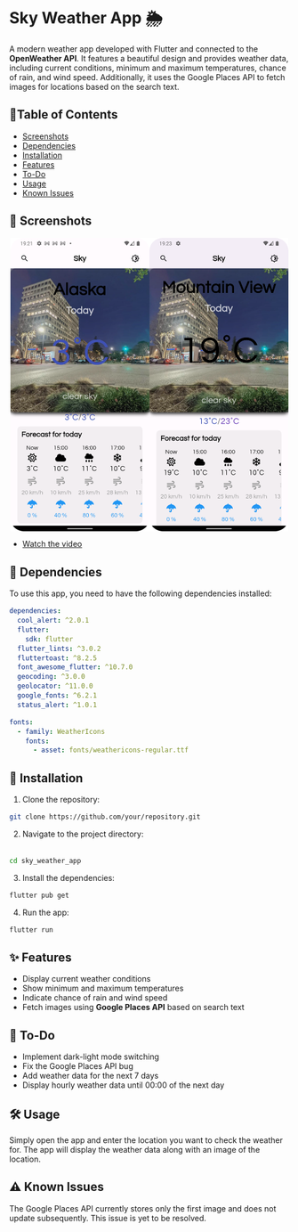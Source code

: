 # Sky Weather App 🌦️

A modern weather app developed with Flutter and connected to the **OpenWeather API**. It features a beautiful design and provides weather data, including current conditions, minimum and maximum temperatures, chance of rain, and wind speed. Additionally, it uses the Google Places API to fetch images for locations based on the search text.

## 📑Table of Contents
- [Screenshots](#-screenshots)
- [Dependencies](#-dependencies)
- [Installation](#-installation)
- [Features](#-features)
- [To-Do](#-to-do)
- [Usage](#-usage)
- [Known Issues](#-known-issues)

## 📌 Screenshots

<div style="display:flex; justify-content:center;">    
    <img src="./screenshots/Screenshot_20240419_162147.png" alt="Alaska" width="250">
    <img src="./screenshots/Screenshot_20240419_162328.png" alt="Welcome" width="250">
</div>

- [Watch the video](./screenshots/Screen_recording_20240419_162111.mp4)


## 🔗 Dependencies
To use this app, you need to have the following dependencies installed:

```yaml
dependencies:
  cool_alert: ^2.0.1
  flutter:
    sdk: flutter
  flutter_lints: ^3.0.2
  fluttertoast: ^8.2.5
  font_awesome_flutter: ^10.7.0
  geocoding: ^3.0.0
  geolocator: ^11.0.0
  google_fonts: ^6.2.1
  status_alert: ^1.0.1
```

```yaml
fonts:
  - family: WeatherIcons
    fonts:
      - asset: fonts/weathericons-regular.ttf
```

## 🚀 Installation

1. Clone the repository:
```bash
git clone https://github.com/your/repository.git
```
2. Navigate to the project directory:
```bash

cd sky_weather_app
```
3. Install the dependencies:
```bash
flutter pub get
```
4. Run the app:
```bash
flutter run
```

## ✨ Features
- Display current weather conditions
- Show minimum and maximum temperatures
- Indicate chance of rain and wind speed
- Fetch images using **Google Places API** based on search text

## 📝 To-Do
- Implement dark-light mode switching
- Fix the Google Places API bug
- Add weather data for the next 7 days
- Display hourly weather data until 00:00 of the next day 

## 🛠️ Usage
Simply open the app and enter the location you want to check the weather for. The app will display the weather data along with an image of the location.

## ⚠️ Known Issues
The Google Places API currently stores only the first image and does not update subsequently. This issue is yet to be resolved.
